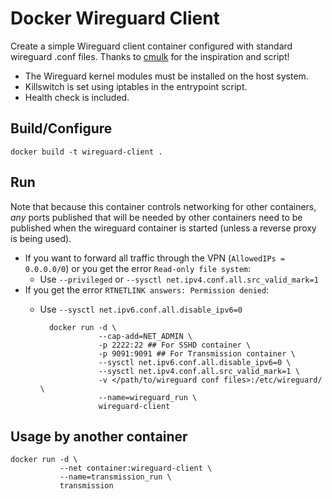 # Docker Wireguard Client 

Create a simple Wireguard client container configured with standard wireguard
.conf files. Thanks to [cmulk](https://github.com/cmulk/wireguard-docker) for
the inspiration and script!

* The Wireguard kernel modules must be installed on the host system.
* Killswitch is set using iptables in the entrypoint script.
* Health check is included.

## Build/Configure

    docker build -t wireguard-client .
 
## Run

Note that because this container controls networking for other containers, _any_
ports published that will be needed by other containers need to be published
when the wireguard container is started (unless a reverse proxy is being used).

* If you want to forward all traffic through the VPN (`AllowedIPs = 0.0.0.0/0`) or
you get the error `Read-only file system`:
    - Use `--privileged` or `--sysctl net.ipv4.conf.all.src_valid_mark=1`  
* If you get the error `RTNETLINK answers: Permission denied`:
    - Use `--sysctl net.ipv6.conf.all.disable_ipv6=0`

            docker run -d \
                       --cap-add=NET_ADMIN \
                       -p 2222:22 ## For SSHD container \
                       -p 9091:9091 ## For Transmission container \
                       --sysctl net.ipv6.conf.all.disable_ipv6=0 \
                       --sysctl net.ipv4.conf.all.src_valid_mark=1 \
                       -v </path/to/wireguard conf files>:/etc/wireguard/ \
                       --name=wireguard_run \
                       wireguard-client

## Usage by another container

    docker run -d \
               --net container:wireguard-client \
               --name=transmission_run \
               transmission
